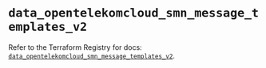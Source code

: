 # `data_opentelekomcloud_smn_message_templates_v2`

Refer to the Terraform Registry for docs: [`data_opentelekomcloud_smn_message_templates_v2`](https://registry.terraform.io/providers/opentelekomcloud/opentelekomcloud/1.36.47/docs/data-sources/smn_message_templates_v2).
